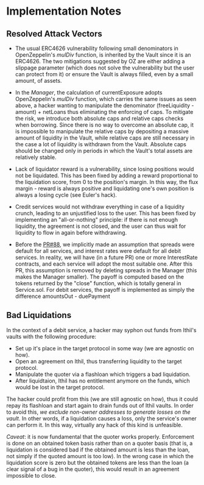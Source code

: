 # Implementation Notes

## Resolved Attack Vectors

- The usual ERC4626 vulnerability following small denominators in OpenZeppelin's _mulDiv_ function, is inherited by the
  Vault since it is an ERC4626. The two mitigations suggested by OZ are either adding a slippage parameter (which does
  not solve the vulnerability but the user can protect from it) or ensure the Vault is always filled, even by a small
  amount, of assets.
- In the _Manager_, the calculation of currentExposure adopts OpenZeppelin's _mulDiv_ function, which carries the same
  issues as seen above, a hacker wanting to manipulate the denominator (freeLiquidity - amount) + netLoans thus
  eliminating the enforcing of caps. To mitigate the risk, we introduce both absolute caps and relative caps checks 
  when borrowing. Since there is no way to overcome an absolute cap, it is impossible to manipulate the relative caps
  by depositing a massive amount of liquidity in the Vault, while relative caps are still necessary in the case
  a lot of liquidity is withdrawn from the Vault. Absolute caps should be changed only in periods in which the Vault's
  total assets are relatively stable.
- Lack of liquidator reward is a vulnerability, since losing positions would not be liquidated. This has been fixed by
  adding a reward proportional to the liquidation score, from 0 to the position's margin. In this way, the flux margin -
  reward is always positive and liquidating one's own position is always a losing cycle (see Euler's hack).
- Credit services would not withdraw everything in case of a liquidity crunch, leading to an unjustified loss to the
  user. This has been fixed by implementing an "all-or-nothing" principle: if there is not enough liquidity, the
  agreement is not closed, and the user can thus wait for liquidity to flow in again before withdrawing.

- Before the [PR#88](https://github.com/Ithil-protocol/dev/pull/88), we implicitly made an assumption that spreads were
  default for all services, and interest rates were default for all debit services. In reality, we will have (in a
  future PR) one or more InterestRate contracts, and each service will adopt the most suitable one. After this PR, this
  assumption is removed by deleting spreads in the Manager (this makes the Manager smaller). The payoff is computed
  based on the tokens returned by the "close" function, which is totally general in Service.sol. For debit services, the
  payoff is implemented as simply the difference amountsOut - duePayment

## Bad Liquidations

In the context of a debit service, a hacker may syphon out funds from Ithil's vaults with the following procedure:

- Set up it's place in the target protocol in some way (we are agnostic on how).
- Open an agreement on Ithil, thus transferring liquidity to the target protocol.
- Manipulate the quoter via a flashloan which triggers a bad liquidation.
- After liquidtaion, Ithil has no entitlement anymore on the funds, which would be lost in the target protocol.

The hacker could profit from this (we are still agnostic on how), thus it could repay its flashloan and start again to
drain funds out of Ithil vaults. In order to avoid this, _we exclude non-owner addresses to generate losses on the
vault_. In other words, if a liquidation causes a loss, only the service's owner can perform it. In this way, virtually
any hack of this kind is unfeasible.

_Caveat_: it is now fundamental that the quoter works properly. Enforcement is done on an obtained token basis rather
than on a quoter basis (that is, a liquidation is considered bad if the obtained amount is less than the loan, not
simply if the quoted amount is too low). In the wrong case in which the liquidation score is zero but the obtained
tokens are less than the loan (a clear signal of a bug in the quoter), this would result in an agreement impossible to
close.
